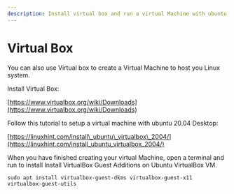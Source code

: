 ```yaml
---
description: Install virtual box and run a virtual Machine with ubuntu 20.04
---
```


# Virtual Box

You can also use Virtual box to create a Virtual Machine to host you Linux system.   


Install Virtual Box: 

[https://www.virtualbox.org/wiki/Downloads](https://www.virtualbox.org/wiki/Downloads) 

  
Follow this tutorial to setup a virtual machine with ubuntu 20.04 Desktop:   
  
 [https://linuxhint.com/install\_ubuntu\_virtualbox\_2004/](https://linuxhint.com/install_ubuntu_virtualbox_2004/)

When you have finished creating your virtual Machine, open a terminal and run to install Install VirtualBox Guest Additions on Ubuntu VirtualBox VM.

```text
sudo apt install virtualbox-guest-dkms virtualbox-guest-x11 virtualbox-guest-utils
```

